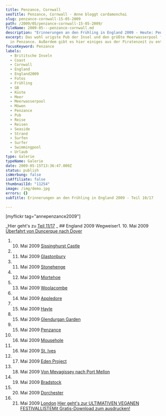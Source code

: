 ```yaml
---
title: Penzance, Cornwall
seoTitle: Penzance, Cornwall - Anne bloggt cardamonchai
slug: penzance-cornwall-15-05-2009
path: /2009/05/penzance-cornwall-15-05-2009/
fileName: 2009-05---penzance-cornwall.md
description: "Erinnerungen an den Frühling in England 2009 - Heute: Penzance"
excerpt: Das wohl urigste Pub der Insel und den größte Meerwasserpool findet man
  in Penzance. Außerdem gibt es hier einiges aus der Piratenzeit zu entdecken.
focusKeyword: Penzance
labels:
  - Brititsche Inseln
  - Coast
  - Cornwall
  - England
  - England2009
  - Fotos
  - Frühling
  - GB
  - Küste
  - Meer
  - Meerwasserpool
  - Möwen
  - Penzance
  - Pub
  - Reise
  - Reisen
  - Seaside
  - Strand
  - Surfen
  - Surfer
  - Swimmingpool
  - Urlaub
type: Galerie
typeName: Galerie
date: 2009-05-15T13:36:47.000Z
status: publish
isWerbung: false
isAffiliate: false
thumbnailId: "11254"
image: /img/demo.jpg
errors: {}
subTitle: Erinnerungen an den Frühling in England 2009 - Teil 10/17
  
---
```


[myflickr tag="annepenzance2009"]

_Hier geht's zu [Teil 11/17](/2009/05/mousehole-cornwall-16-05-2009/) _ ##
England 2009 Wegweiser1. 10. Mai 2009
[Überfahrt von Duncerque nach Dover](/2009/05/uberfahrt-von-duncerque-nach-dover-10-05-2009/)

1.  10. Mai 2009 [Sissinghurst Castle](/2009/05/sissinghurst-castle/)
1.  11. Mai 2009 [Glastonbury](/2009/05/glastonbury-11-05-2009/)
1.  11. Mai 2009 [Stonehenge](/2009/05/stonehenge-11-05-2009/)
1.  12. Mai 2009 [Mortehoe](/2009/05/mortehoe-cornwall-12-05-2009/)
1.  13. Mai 2009 [Woolacombe](/2009/05/woolacombe-cornwall-13-05-2009/)
1.  14. Mai 2009 [Appledore](/2009/05/appledore-cornwall-14-05-2009/)
1.  15. Mai 2009 [Hayle](/2009/05/hayle-cornwall-14-15-05-2009/)
1.  15. Mai 2009 [Glendurgan Garden](/2009/05/glendurgan-garden-15-05-2009-2/)
1.  15. Mai 2009 [Penzance](/2009/05/penzance-cornwall-15-05-2009/)
1.  16. Mai 2009 [Mousehole](/2009/05/mousehole-cornwall-16-05-2009/)
1.  16. Mai 2009 [St. Ives](/2009/05/st-ives-cornwall-16-05-2009/)
1.  17. Mai 2009 [Eden Project](/2009/05/eden-project/)
1.  18. Mai 2009
        [Von Mevagissey nach Port Mellon](/2009/05/von-mevagissey-nach-port-mellon-18-05-2009/)
1.  19. Mai 2009 [Bradstock](/2009/05/bradstock-19-05-2009/)
1.  20. Mai 2009 [Dorchester](/2009/05/dorchester/)
1.  21. Mai 2009 [London](/2009/05/london-21-05-2009/)
        [Hier geht's zur ULTIMATIVEN VEGANEN FESTIVALLISTEMit Gratis-Download zum ausdrucken!](/2015/03/die-ultimative-vegane-festivalliste)

  